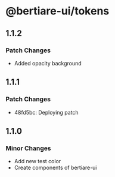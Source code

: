 # @bertiare-ui/tokens

## 1.1.2

### Patch Changes

- Added opacity background

## 1.1.1

### Patch Changes

- 48fd5bc: Deploying patch

## 1.1.0

### Minor Changes

- Add new test color
- Create components of bertiare-ui
